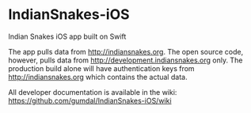 # IndianSnakes-iOS
Indian Snakes iOS app built on Swift

The app pulls data from http://indiansnakes.org. The open source code, however, pulls data from http://development.indiansnakes.org only. The production build alone will have authentication keys from http://indiansnakes.org which contains the actual data.

All developer documentation is available in the wiki: https://github.com/gumdal/IndianSnakes-iOS/wiki
